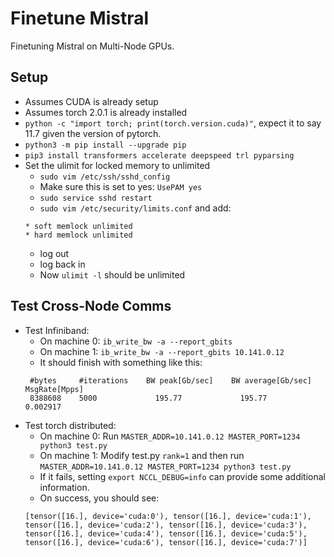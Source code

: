 # Finetune Mistral
Finetuning Mistral on Multi-Node GPUs.

## Setup
- Assumes CUDA is already setup
- Assumes torch 2.0.1 is already installed
- `python -c "import torch; print(torch.version.cuda)"`, expect it to say 11.7 given the version of pytorch.
- `python3 -m pip install --upgrade pip`
- `pip3 install transformers accelerate deepspeed trl pyparsing`
- Set the ulimit for locked memory to unlimited
    - `sudo vim /etc/ssh/sshd_config`
    - Make sure this is set to yes: `UsePAM yes`
    - `sudo service sshd restart`
    - `sudo vim /etc/security/limits.conf` and add:
    ```
    * soft memlock unlimited
    * hard memlock unlimited
    ```
    - log out
    - log back in
    - Now `ulimit -l` should be unlimited


## Test Cross-Node Comms
- Test Infiniband:
    - On machine 0: `ib_write_bw -a --report_gbits`
    - On machine 1: `ib_write_bw -a --report_gbits 10.141.0.12`
    - It should finish with something like this:
    ```
     #bytes     #iterations    BW peak[Gb/sec]    BW average[Gb/sec]   MsgRate[Mpps]
     8388608    5000             195.77             195.77 		   0.002917
    ```
- Test torch distributed:
    - On machine 0: Run `MASTER_ADDR=10.141.0.12 MASTER_PORT=1234 python3 test.py`
    - On machine 1: Modify test.py `rank=1` and then run `MASTER_ADDR=10.141.0.12 MASTER_PORT=1234 python3 test.py`
    - If it fails, setting `export NCCL_DEBUG=info` can provide some additional information.
    - On success, you should see:
    ```
    [tensor([16.], device='cuda:0'), tensor([16.], device='cuda:1'), tensor([16.], device='cuda:2'), tensor([16.], device='cuda:3'), tensor([16.], device='cuda:4'), tensor([16.], device='cuda:5'), tensor([16.], device='cuda:6'), tensor([16.], device='cuda:7')]
    ```

